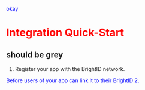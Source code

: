 <style
  type="text/css">
h1 {color:red;}

p {color:blue;}
</style>
<p>okay</p>

# Integration Quick-Start

## should be grey

1. Register your app with the BrightID network.

Before users of your app can link it to their BrightID
2.
